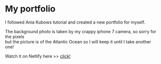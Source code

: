 # My portfolio

I followed Ania Kubows tutorial and created a new portfolio for myself.  

The background photo is taken by my crappy iphone 7 camera, so sorry for the pixels <br> but the picture is of the Atlantic Ocean
so I will keep it until I take another one!

Watch it on Netlify here >> [click!](https://mikaelaandersson.netlify.app/)
